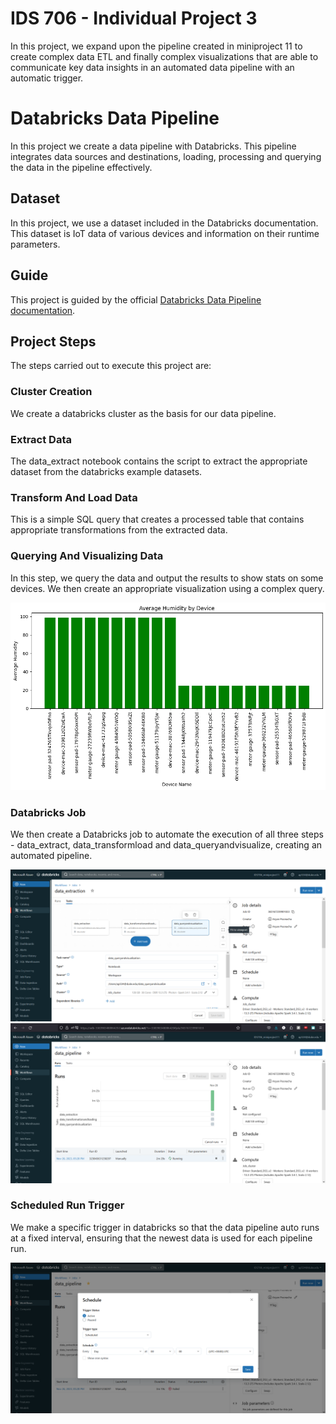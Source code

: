 # IDS 706 - Individual Project 3

In this project, we expand upon the pipeline created in miniproject 11 to create complex data ETL and finally complex visualizations that are able to communicate key data insights in an automated data pipeline with an automatic trigger.

# Databricks Data Pipeline

In this project we create a data pipeline with Databricks. This pipeline integrates data sources and destinations, loading, processing and querying the data in the pipeline effectively.

## Dataset

In this project, we use a dataset included in the Databricks documentation. This dataset is IoT data of various devices and information on their runtime parameters.

## Guide

This project is guided by the official [Databricks Data Pipeline documentation](https://docs.databricks.com/en/getting-started/data-pipeline-get-started.html).

## Project Steps
The steps carried out to execute this project are:

### Cluster Creation
We create a databricks cluster as the basis for our data pipeline.

### Extract Data

The data_extract notebook contains the script to extract the appropriate dataset from the databricks example datasets.

### Transform And Load Data

This is a simple SQL query that creates a processed table that contains appropriate transformations from the extracted data.

### Querying And Visualizing Data

In this step, we query the data and output the results to show stats on some devices. We then create an appropriate visualization using a complex query.

![query](pics/viz.png)

### Databricks Job

We then create a Databricks job to automate the execution of all three steps - data_extract, data_transformload and data_queryandvisualize, creating an automated pipeline.

![job](pics/job.PNG)
![run](pics/run.PNG)

### Scheduled Run Trigger

We make a specific trigger in databricks so that the data pipeline auto runs at a fixed interval, ensuring that the newest data is used for each pipeline run.

![run](pics/trigger.PNG)